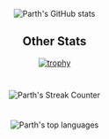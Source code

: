 <div align="center">
  
  ![Parth's GitHub stats](https://github-readme-stats.vercel.app/api?username=thecodingaviator&show_icons=true&theme=radical)
  
  <p text-align="justify"><b></b></p>
  
  ## Other Stats
    
  [![trophy](https://github-profile-trophy.vercel.app/?username=thecodingaviator&theme=radical&row=1)](https://github.com/thecodingaviator/github-profile-trophy)
  
  <br>
  
  <div style="padding: 10px;">
  <img align="center" src="https://github-readme-streak-stats.herokuapp.com/?user=thecodingaviator&theme=radical" alt="Parth's Streak Counter" />
  </div>
  
  <br>
  
  <div style="padding: 10px;">
  <img src="https://github-readme-stats.vercel.app/api/top-langs?username=thecodingaviator&show_icons=true&locale=en&layout=compact&theme=radical" alt="Parth's top languages" />
  </div>
  
</div>
